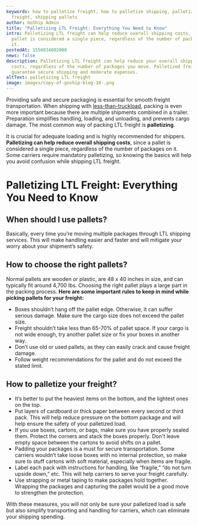 ```yaml
---
keywords: how to palletize freight, how to palletize shipping, palletizing LTL
  freight, shipping pallets
author: GoShip Admin
title: "Palletizing LTL Freight: Everything You Need to Know"
intro: Palletizing LTL freight can help reduce overall shipping costs, since a
  pallet is considered a single piece, regardless of the number of packages on
  it.
postedAt: 1550034002000
news: false
description: Palletizing LTL freight can help reduce your overall shipping
  costs, regardless of the number of packages you move. Palletized freight will
  guarantee secure shipping and moderate expenses.
altText: palletizing LTL freight
image: images/copy-of-goship-blog-10-.png
---
```

Providing safe and secure packaging is essential for smooth freight transportation. When shipping with [less-than-truckload](https://www.thebalancesmb.com/less-than-truckload-ltl-2221319), packing is even more important because there are multiple shipments combined in a trailer. Preparation simplifies handling, loading, and unloading, and prevents cargo damage. The most common way of packing LTL freight is **palletizing**.

It is crucial for adequate loading and is highly recommended for shippers. **Palletizing can help reduce overall shipping costs**, since a pallet is considered a single piece, regardless of the number of packages on it. Some carriers require mandatory palletizing, so knowing the basics will help you avoid confusion while shipping LTL freight.

# Palletizing LTL Freight: Everything You Need to Know

## **When should I use pallets?**

Basically, every time you’re moving multiple packages through LTL shipping services. This will make handling easier and faster and will mitigate your worry about your shipment’s safety.

## **How to choose the right pallets?**

Normal pallets are wooden or plastic, are 48 x 40 inches in size, and can typically fit around 4,700 lbs. Choosing the right pallet plays a large part in the packing process. **Here are some important rules to keep in mind while picking pallets for your freight:**

* Boxes shouldn’t hang off the pallet edge. Otherwise, it can suffer serious damage. Make sure the cargo size does not exceed the pallet size.
* Freight shouldn’t take less than 65-70% of pallet space. If your cargo is not wide enough, try another pallet size or fix your boxes in another way.
* Don’t use old or used pallets, as they can easily crack and cause freight damage.
* Follow weight recommendations for the pallet and do not exceed the stated limit.

## **How to palletize your freight?**

* It’s better to put the heaviest items on the bottom, and the lightest ones on the top.
* Put layers of cardboard or thick paper between every second or third pack. This will help reduce pressure on the bottom package and will help ensure the safety of your palletized load.
* If you use boxes, cartons, or bags, make sure you have properly sealed them. Protect the corners and stack the boxes properly. Don't leave empty space between the cartons to avoid shifts on a pallet.
* Padding your packages is a must for secure transportation. Some carriers wouldn’t take loose boxes with no internal protection, so make sure to stuff cartons with soft material, especially when items are fragile.
* Label each pack with instructions for handling, like “fragile,” “do not turn upside down,” etc. This will help carriers to serve your freight carefully.
* Use strapping or metal taping to make packages hold together. Wrapping the packages and capturing the pallet would be a good move to strengthen the protection.

With these measures, you will not only be sure your palletized load is safe but also simplify transporting and handling for carriers, which can eliminate your shipping spending.